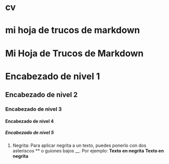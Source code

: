 # cv
# mi hoja de trucos de markdown 
# Mi Hoja de Trucos de Markdown
# Encabezado de nivel 1
## Encabezado  de nivel 2
### Encabezado de nivel 3
#### Encabezado de nivel 4
##### Encabezado  de nivel 5
1. Negrita:
Para aplicar negrita a un texto, puedes ponerlo con dos asteriscos ** o guiones bajos __. Por ejemplo:
**Texto en negrita**
__Texto en negrita__
 